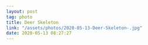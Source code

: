 ```yaml
---
layout: post
tag: photo
title: Deer Skeleton 
link: "/assets/photos/2020-05-13-Deer-Skeleton-.jpg"
date: 2020-05-13 08:27:27
---
```

